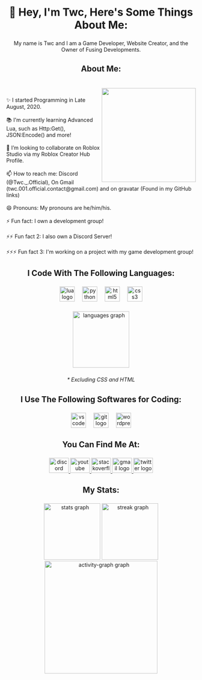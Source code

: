 <h1 align="center">👋 Hey, I'm Twc, Here's Some Things About Me:</h1>

###

<p align="center">My name is Twc and I am a Game Developer, Website Creator, and the Owner of Fusing Developments.</p>

###

<h2 align="center">About Me:</h2>

###

<br clear="both">

<img align="right" height="250" src="https://gravatar.com/avatar/a602af2ffeab5104168483d6039c37ae?size=256"  />

###

<p align="left">✨ I started Programming in Late August, 2020.<br><br>📚 I'm currently learning Advanced Lua, such as Http:Get(), JSON:Encode() and more!<br><br>💞️ I’m looking to collaborate on Roblox Studio via my Roblox Creator Hub Profile.<br><br>📫 How to reach me: Discord (@Twc._.Official), On Gmail (twc.001.official.contact@gmail.com) and on gravatar (Found in my GitHub links)<br><br>😄 Pronouns: My pronouns are he/him/his.<br><br>⚡ Fun fact: I own a development group!<br><br>⚡⚡ Fun fact 2: I also own a Discord Server!<br><br>⚡⚡⚡ Fun fact 3: I'm working on a project with my game development group!</p>

###

<h2 align="center">I Code With The Following Languages:</h2>

###

<div align="center">
  <img src="https://cdn.jsdelivr.net/gh/devicons/devicon/icons/lua/lua-original.svg" height="40" alt="lua logo"  />
  <img width="12" />
  <img src="https://cdn.jsdelivr.net/gh/devicons/devicon/icons/python/python-original.svg" height="40" alt="python logo"  />
  <img width="12" />
  <img src="https://cdn.jsdelivr.net/gh/devicons/devicon/icons/html5/html5-original.svg" height="40" alt="html5 logo"  />
  <img width="12" />
  <img src="https://cdn.jsdelivr.net/gh/devicons/devicon/icons/css3/css3-original.svg" height="40" alt="css3 logo"  />
</div>

###

<div align="center">
  <img src="https://github-readme-stats.vercel.app/api/top-langs?username=Twc-Official&locale=en&hide_title=false&layout=compact&card_width=320&langs_count=5&theme=github_dark&hide_border=false&order=2" height="150" alt="languages graph"  />
</div>

###

<h6 align="center">* Excluding CSS and HTML</h6>

###

<h2 align="center">I Use The Following Softwares for Coding:</h2>

###

<div align="center">
  <img src="https://cdn.jsdelivr.net/gh/devicons/devicon/icons/vscode/vscode-original.svg" height="40" alt="vscode logo"  />
  <img width="12" />
  <img src="https://cdn.jsdelivr.net/gh/devicons/devicon/icons/git/git-original.svg" height="40" alt="git logo"  />
  <img width="12" />
  <img src="https://cdn.jsdelivr.net/gh/devicons/devicon/icons/wordpress/wordpress-plain.svg" height="40" alt="wordpress logo"  />
</div>

###

<h2 align="center">You Can Find Me At:</h2>

###

<div align="center">
  <a href="https://discord.com/invite/dxKgwmuHbs" target="_blank">
    <img src="https://raw.githubusercontent.com/maurodesouza/profile-readme-generator/master/src/assets/icons/social/discord/default.svg" width="52" height="40" alt="discord logo"  />
  </a>
  <a href="https://www.youtube.com/@Twc._.official_YT" target="_blank">
    <img src="https://raw.githubusercontent.com/maurodesouza/profile-readme-generator/master/src/assets/icons/social/youtube/default.svg" width="52" height="40" alt="youtube logo"  />
  </a>
  <a href="https://stackoverflow.com/users/23963445/twc" target="_blank">
    <img src="https://raw.githubusercontent.com/maurodesouza/profile-readme-generator/master/src/assets/icons/social/stackoverflow/default.svg" width="52" height="40" alt="stackoverflow logo"  />
  </a>
  <a href="mailto:twc.001.official.contact@gmail.com" target="_blank">
    <img src="https://raw.githubusercontent.com/maurodesouza/profile-readme-generator/master/src/assets/icons/social/gmail/default.svg" width="52" height="40" alt="gmail logo"  />
  </a>
  <a href="https://x.com/Twc_Official_X" target="_blank">
    <img src="https://raw.githubusercontent.com/maurodesouza/profile-readme-generator/master/src/assets/icons/social/twitter/default.svg" width="52" height="40" alt="twitter logo"  />
  </a>
</div>

###

<h2 align="center">My Stats:</h2>

###

<div align="center">
  <img src="https://github-readme-stats.vercel.app/api?username=Twc-Official&hide_title=false&hide_rank=false&show_icons=true&include_all_commits=true&count_private=true&disable_animations=false&theme=github_dark&locale=en&hide_border=false&order=1" height="150" alt="stats graph"  />
  <img src="https://streak-stats.demolab.com?user=Twc-Official&locale=en&mode=daily&theme=github_dark&hide_border=false&border_radius=5&order=3" height="150" alt="streak graph"  />
  <img src="https://github-readme-activity-graph.vercel.app/graph?username=Twc-Official&radius=16&theme=github-dark&area=true&order=5" height="300" alt="activity-graph graph"  />
</div>

###
